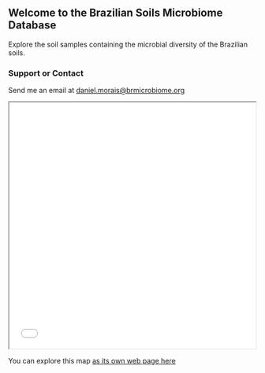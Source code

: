 ## Welcome to the Brazilian Soils Microbiome Database
Explore the soil samples containing the microbial diversity of the Brazilian soils.
 

### Support or Contact

Send me an email at [daniel.morais@brmicrobiome.org](mailto:daniel.morais@brmicrobiome.org)

<iframe src="soils_map.html" height="500" width="500"></iframe>

You can explore this map [as its own web page here](soils_map.html)
